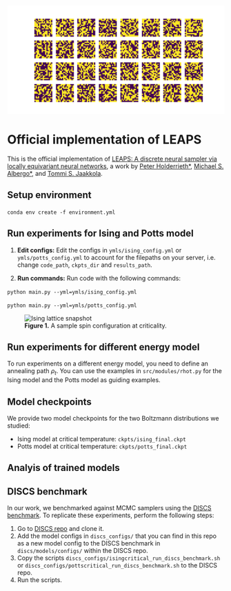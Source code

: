 ![Ising Model Animation](figures/ising.gif)

# Official implementation of LEAPS

This is the official implementation of [LEAPS: A discrete neural sampler via locally equivariant neural networks](https://arxiv.org/pdf/2502.10843), a work by [Peter Holderrieth*](https://www.peterholderrieth.com/), [Michael S. Albergo*](http://malbergo.me/), and [Tommi S. Jaakkola](https://people.csail.mit.edu/tommi/).


## Setup environment

```conda env create -f environment.yml```

## Run experiments for Ising and Potts model

1. **Edit configs:** Edit the configs in `ymls/ising_config.yml` or `ymls/potts_config.yml` to account for the filepaths on your server, i.e. change `code_path`, `ckpts_dir` and `results_path`.

2. **Run commands:** Run code with the following commands:

```python main.py --yml=ymls/ising_config.yml```

```python main.py --yml=ymls/potts_config.yml```


<figure>
  <img src="figures/ising_magnetization_and_corr.pdf" alt="Ising lattice snapshot" />
  <figcaption><strong>Figure 1.</strong> A sample spin configuration at criticality.</figcaption>
</figure>

## Run experiments for different energy model

To run experiments on a different energy model, you need to define an annealing path $\rho_t$. You can use the examples in `src/modules/rhot.py` for the Ising model and the Potts model as guiding examples.

## Model checkpoints

We provide two model checkpoints for the two Boltzmann distributions we studied:
- Ising model at critical temperature: ```ckpts/ising_final.ckpt```
- Potts model at critical temperature: ```ckpts/potts_final.ckpt```


## Analyis of trained models


## DISCS benchmark

In our work, we benchmarked against MCMC samplers using the [DISCS benchmark](https://proceedings.neurips.cc/paper_files/paper/2023/file/f9ad87c1ebbae8a3555adb31dbcacf44-Paper-Datasets_and_Benchmarks.pdf). To replicate these experiments, perform the following steps:
1. Go to [DISCS repo](https://github.com/google-research/discs) and clone it.
2. Add the model configs in `discs_configs/` that you can find in this repo as a new model config to the DISCS benchmark in `discs/models/configs/` within the DISCS repo.
3. Copy the scripts `discs_configs/isingcritical_run_discs_benchmark.sh` or `discs_configs/pottscritical_run_discs_benchmark.sh` to the DISCS repo.
4. Run the scripts.